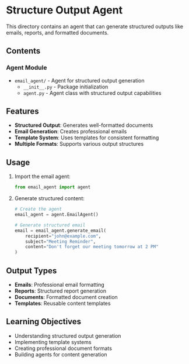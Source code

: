 # Structure Output Agent

This directory contains an agent that can generate structured outputs like emails, reports, and formatted documents.

## Contents

### Agent Module
- `email_agent/` - Agent for structured output generation
  - `__init__.py` - Package initialization
  - `agent.py` - Agent class with structured output capabilities

## Features

- **Structured Output**: Generates well-formatted documents
- **Email Generation**: Creates professional emails
- **Template System**: Uses templates for consistent formatting
- **Multiple Formats**: Supports various output structures

## Usage

1. Import the email agent:
   ```python
   from email_agent import agent
   ```

2. Generate structured content:
   ```python
   # Create the agent
   email_agent = agent.EmailAgent()
   
   # Generate structured email
   email = email_agent.generate_email(
       recipient="john@example.com",
       subject="Meeting Reminder",
       content="Don't forget our meeting tomorrow at 2 PM"
   )
   ```

## Output Types

- **Emails**: Professional email formatting
- **Reports**: Structured report generation
- **Documents**: Formatted document creation
- **Templates**: Reusable content templates

## Learning Objectives

- Understanding structured output generation
- Implementing template systems
- Creating professional document formats
- Building agents for content generation
